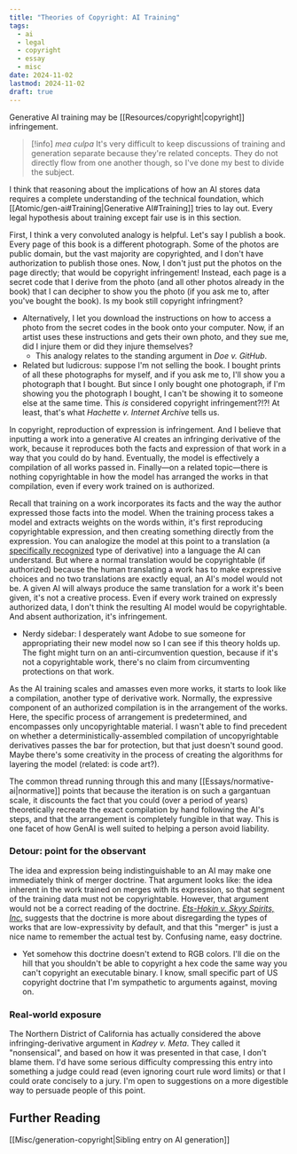 ```yaml
---
title: "Theories of Copyright: AI Training"
tags:
  - ai
  - legal
  - copyright
  - essay
  - misc
date: 2024-11-02
lastmod: 2024-11-02
draft: true
---
```

Generative AI training may be [[Resources/copyright|copyright]] infringement.

> [!info] *mea culpa*
> It's very difficult to keep discussions of training and generation separate because they're related concepts. They do not directly flow from one another though, so I've done my best to divide the subject.

I think that reasoning about the implications of how an AI stores data requires a complete understanding of the technical foundation, which [[Atomic/gen-ai#Training|Generative AI#Training]] tries to lay out. Every legal hypothesis about training except fair use is in this section.

First, I think a very convoluted analogy is helpful. Let's say I publish a book. Every page of this book is a different photograph. Some of the photos are public domain, but the vast majority are copyrighted, and I don't have authorization to publish those ones. Now, I don't just put the photos on the page directly; that would be copyright infringement! Instead, each page is a secret code that I derive from the photo (and all other photos already in the book) that I can decipher to show you the photo (if you ask me to, after you've bought the book). Is my book still copyright infringment?
- Alternatively, I let you download the instructions on how to access a photo from the secret codes in the book onto your computer. Now, if an artist uses these instructions and gets their own photo, and they sue me, did I injure them or did they injure themselves?
	- This analogy relates to the standing argument in *Doe v. GitHub*.
- Related but ludicrous: suppose I'm not selling the book. I bought prints of all these photographs for myself, and if you ask me to, I'll show you a photograph that I bought. But since I only bought one photograph, if I'm showing you the photograph I bought, I can't be showing it to someone else at the same time. This *is* considered copyright infringement?!?! At least, that's what *Hachette v. Internet Archive* tells us. 

In copyright, reproduction of expression is infringement. And I believe that inputting a work into a generative AI creates an infringing derivative of the work, because it reproduces both the facts and expression of that work in a way that you could do by hand. Eventually, the model is effectively a compilation of all works passed in. Finally—on a related topic—there is nothing copyrightable in how the model has arranged the works in that compilation, even if every work trained on is authorized. 

Recall that training on a work incorporates its facts and the way the author expressed those facts into the model. When the training process takes a model and extracts weights on the words within, it's first reproducing copyrightable expression, and then creating something directly from the expression. You can analogize the model at this point to a translation (a [specifically recognized](https://www.law.cornell.edu/uscode/text/17/101#:~:text=preexisting%20works%2C%20such%20as%20a%20translation) type of derivative) into a language the AI can understand. But where a normal translation would be copyrightable (if authorized) because the human translating a work has to make expressive choices and no two translations are exactly equal, an AI's model would not be. A given AI will always produce the same translation for a work it's been given, it's not a creative process. Even if every work trained on expressly authorized data, I don't think the resulting AI model would be copyrightable. And absent authorization, it's infringement.
- Nerdy sidebar: I desperately want Adobe to sue someone for appropriating their new model now so I can see if this theory holds up. The fight might turn on an anti-circumvention question, because if it's not a copyrightable work, there's no claim from circumventing protections on that work.

As the AI training scales and amasses even more works, it starts to look like a compilation, another type of derivative work. Normally, the expressive component of an authorized compilation is in the arrangement of the works. Here, the specific process of arrangement is predetermined, and encompasses only uncopyrightable material. I wasn't able to find precedent on whether a deterministically-assembled compilation of uncopyrightable derivatives passes the bar for protection, but that just doesn't sound good. Maybe there's some creativity in the process of creating the algorithms for layering the model (related: is code art?). 

The common thread running through this and many [[Essays/normative-ai|normative]] points that because the iteration is on such a gargantuan scale, it discounts the fact that you could (over a period of years) theoretically recreate the exact compilation by hand following the AI's steps, and that the arrangement is completely fungible in that way. This is one facet of how GenAI is well suited to helping a person avoid liability.
### Detour: point for the observant
The idea and expression being indistinguishable to an AI may make one immediately think of merger doctrine. That argument looks like: the idea inherent in the work trained on merges with its expression, so that segment of the training data must not be copyrightable. However, that argument would not be a correct reading of the doctrine. [*Ets-Hokin v. Skyy Spirits, Inc.*](https://casetext.com/case/ets-hokin-v-skyy-spirits-inc) suggests that the doctrine is more about disregarding the types of works that are low-expressivity by default, and that this "merger" is just a nice name to remember the actual test by. Confusing name, easy doctrine.
- Yet somehow this doctrine doesn't extend to RGB colors. I'll die on the hill that you shouldn't be able to copyright a hex code the same way you can't copyright an executable binary. I know, small specific part of US copyright doctrine that I'm sympathetic to arguments against, moving on.
### Real-world exposure
The Northern District of California has actually considered the above infringing-derivative argument in *Kadrey v. Meta*. They called it "nonsensical", and based on how it was presented in that case, I don't blame them. I'd have some serious difficulty compressing this entry into something a judge could read (even ignoring court rule word limits) or that I could orate concisely to a jury. I'm open to suggestions on a more digestible way to persuade people of this point.
## Further Reading
[[Misc/generation-copyright|Sibling entry on AI generation]]